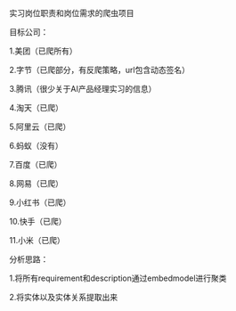 实习岗位职责和岗位需求的爬虫项目

目标公司：

1.美团（已爬所有）

2.字节（已爬部分，有反爬策略，url包含动态签名）

3.腾讯（很少关于AI产品经理实习的信息）

4.淘天（已爬）

5.阿里云（已爬）

6.蚂蚁（没有）

7.百度（已爬）

8.网易（已爬）

9.小红书（已爬）

10.快手（已爬）

11.小米（已爬）



分析思路：

1.将所有requirement和description通过embedmodel进行聚类

2.将实体以及实体关系提取出来

